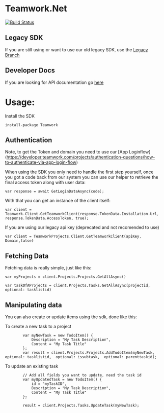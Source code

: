 # Teamwork.Net
[![Build Status](https://travis-ci.com/Teamwork/dotnet.svg?token=R12oYgGSHPyyQRhqQcMP&branch=master)](https://travis-ci.com/Teamwork/dotnet)

## Legacy SDK
If you are still using or want to use our old legacy SDK, use the [Legacy Branch](https://github.com/Teamwork/dotnet/tree/legacy)

## Developer Docs
If you are looking for API documentation go [here](http://developer.teamwork.com)

# Usage: 
Install the SDK

`install-package Teamwork`

## Authentication
Note, to get the Token and domain you need to use our [App Loginflow] (https://developer.teamwork.com/projects/authentication-questions/how-to-authenticate-via-app-login-flow)

When using the SDK you only need to handle the first step yourself, once you got a code back from our system you can use our helper to retrieve the final access token along with user data:

`var response = await GetLoginDataAsync(code);`

With that you can get an instance of the client itself:

`var client = Teamwork.Client.GetTeamworkClient(response.TokenData.Installation.Url,response.TokenData.AccessToken, true);`

If you are using our legacy api key (deprecated and not recomended to use)

`var client = TeamworkProjects.Client.GetTeamworkClient(apiKey, Domain,false)`





## Fetching Data
Fetching data is really simple, just like this:

`var myProjects = client.Projects.Projects.GetAllAsync()`

`var taskOfAProjects = client.Projects.Tasks.GetAllAsync(projectid, optional: tasklistid)`

## Manipulating data
You can also create or update items using the sdk, done like this:

To create a new task to a project

            var myNewTask = new TodoItem() {
                Description = "My Task Description",
                Content = "My Task Title"
            };
            var result = client.Projects.Projects.AddTodoItem(myNewTask,  optional: tasklistid,  optional: issubtask,  optional: parenttaskid);

To update an existing task

            // Add all fields you want to update, need the task id
            var myUpdatedTask = new TodoItem() {
                id = "myTaskID",
                Description = "My Task Description",
                Content = "My Task Title"
            };

            result = client.Projects.Tasks.UpdateTask(myNewTask);

